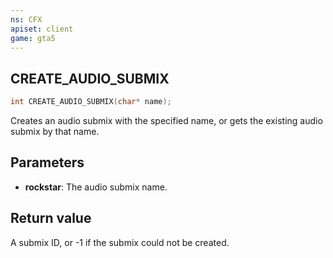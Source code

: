 ```yaml
---
ns: CFX
apiset: client
game: gta5
---
```

## CREATE_AUDIO_SUBMIX

```c
int CREATE_AUDIO_SUBMIX(char* name);
```

Creates an audio submix with the specified name, or gets the existing audio submix by that name.

## Parameters
* **rockstar**: The audio submix name.

## Return value
A submix ID, or -1 if the submix could not be created.
